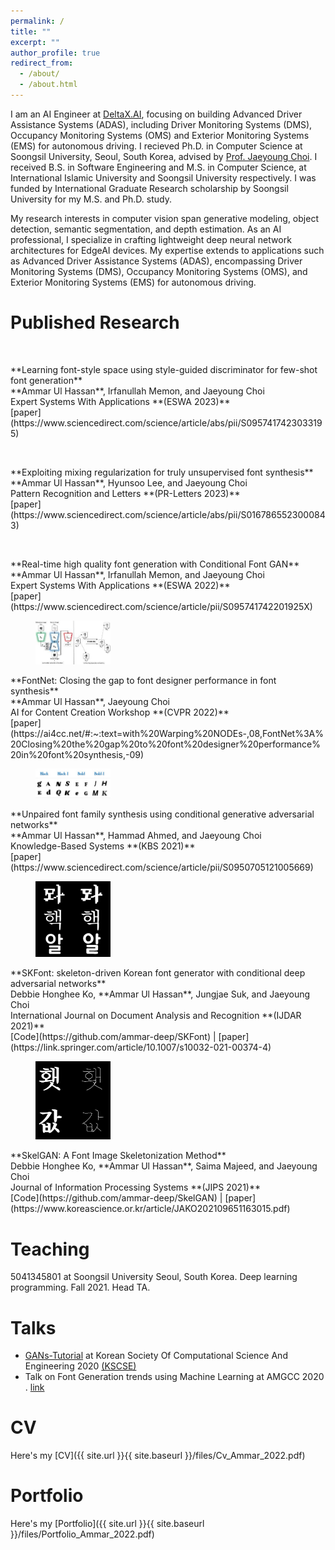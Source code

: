 ```yaml
---
permalink: /
title: ""
excerpt: ""
author_profile: true
redirect_from: 
  - /about/
  - /about.html
---
```


I am an AI Engineer at [DeltaX.AI](http://deltax.ai/), focusing on building Advanced Driver Assistance Systems (ADAS), including Driver Monitoring Systems (DMS), Occupancy Monitoring Systems (OMS) and Exterior Monitoring Systems (EMS) for autonomous driving. I recieved Ph.D. in Computer Science at Soongsil University, Seoul, South Korea, advised by [Prof. Jaeyoung Choi](https://scholar.google.com/citations?user=YJ7fWWgAAAAJ&hl=en). I received B.S. in Software Engineering and M.S. in Computer Science, at International Islamic University and Soongsil University respectively. I was funded by International Graduate Research scholarship by Soongsil University for my M.S. and Ph.D. study.


My research interests in computer vision span generative modeling, object detection, semantic segmentation, and depth estimation. As an AI professional, I specialize in crafting lightweight deep neural network architectures for EdgeAI devices. My expertise extends to applications such as Advanced Driver Assistance Systems (ADAS), encompassing Driver Monitoring Systems (DMS), Occupancy Monitoring Systems (OMS), and Exterior Monitoring Systems (EMS) for autonomous driving. 

Published Research
======
<figure style="width: 120px"> <img src="" alt=""> </figure> **Learning font-style space using style-guided discriminator for few-shot font generation**<br/>**Ammar Ul Hassan**, Irfanullah Memon, and Jaeyoung Choi<br/>Expert Systems With Applications **(ESWA 2023)** <br/> [paper](https://www.sciencedirect.com/science/article/abs/pii/S0957417423033195)
<figure style="width: 120px"> <img src="" alt=""> </figure> **Exploiting mixing regularization for truly unsupervised font synthesis**<br/>**Ammar Ul Hassan**, Hyunsoo Lee, and Jaeyoung Choi<br/>Pattern Recognition and Letters **(PR-Letters 2023)** <br/> [paper](https://www.sciencedirect.com/science/article/abs/pii/S0167865523000843)
<figure style="width: 120px"> <img src="https://ars.els-cdn.com/content/image/1-s2.0-S095741742201925X-gr3.jpg" alt=""> </figure> **Real-time high quality font generation with Conditional Font GAN**<br/>**Ammar Ul Hassan**, Irfanullah Memon, and Jaeyoung Choi<br/>Expert Systems With Applications **(ESWA 2022)** <br/> [paper](https://www.sciencedirect.com/science/article/pii/S095741742201925X)
<figure style="width: 120px"> <img src="https://raw.githubusercontent.com/ammar-deep/ammar-deep.github.io/master/images/Fontnet.png" alt=""> </figure>**FontNet: Closing the gap to font designer performance in font synthesis**<br/>**Ammar Ul Hassan**, Jaeyoung Choi<br/>AI for Content Creation Workshop **(CVPR 2022)** <br/>[paper](https://ai4cc.net/#:~:text=with%20Warping%20NODEs-,08,FontNet%3A%20Closing%20the%20gap%20to%20font%20designer%20performance%20in%20font%20synthesis,-09)
<figure style="width: 120px"> <img src="https://raw.githubusercontent.com/ammar-deep/ammar-deep.github.io/master/images/UFFG.png" alt=""> </figure> **Unpaired font family synthesis using conditional generative adversarial networks**<br/>**Ammar Ul Hassan**, Hammad Ahmed, and Jaeyoung Choi<br/>Knowledge-Based Systems **(KBS 2021)** <br/> [paper](https://www.sciencedirect.com/science/article/pii/S0950705121005669)
<figure style="width: 120px"> <img src="https://raw.githubusercontent.com/ammar-deep/ammar-deep.github.io/master/images/SKFont.png" alt=""> </figure>**SKFont: skeleton-driven Korean font generator with conditional deep adversarial networks**<br/>Debbie Honghee Ko, **Ammar Ul Hassan**, Jungjae Suk, and Jaeyoung Choi<br/>International Journal on Document Analysis and Recognition **(IJDAR 2021)** <br/>[Code](https://github.com/ammar-deep/SKFont) | [paper](https://link.springer.com/article/10.1007/s10032-021-00374-4)
<figure style="width: 120px"> <img src="https://raw.githubusercontent.com/ammar-deep/ammar-deep.github.io/master/images/SkleGAN.png" alt=""> </figure>**SkelGAN: A Font Image Skeletonization Method**<br/>Debbie Honghee Ko, **Ammar Ul Hassan**, Saima Majeed, and Jaeyoung Choi<br/>Journal of Information Processing Systems **(JIPS 2021)** <br/>[Code](https://github.com/ammar-deep/SkelGAN) | [paper](https://www.koreascience.or.kr/article/JAKO202109651163015.pdf)

Teaching
======
5041345801 at Soongsil University Seoul, South Korea.
Deep learning programming.
Fall 2021. Head TA. 

Talks
======
-  [GANs-Tutorial](https://github.com/ammar-deep/GANs-Tutorial) at Korean Society Of Computational Science And Engineering 2020 [(KSCSE)](http://www.cse.or.kr/board/conference/62)
-  Talk on Font Generation trends using Machine Learning at AMGCC 2020 . [link](https://www.cseric.or.kr/conference/conference.php?&m=view&SnxNum=23766)

CV
======
Here's my [CV]({{ site.url }}{{ site.baseurl }}/files/Cv_Ammar_2022.pdf)

Portfolio
======
Here's my [Portfolio]({{ site.url }}{{ site.baseurl }}/files/Portfolio_Ammar_2022.pdf)
